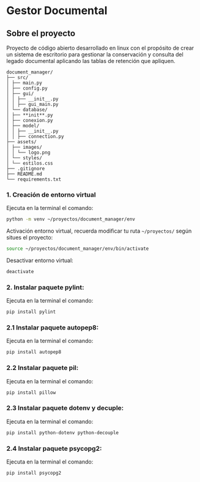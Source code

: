 # Gestor Documental

## Sobre el proyecto

Proyecto de código abierto desarrollado en linux con el propósito de crear un sistema de escritorio para gestionar la conservación y consulta del legado documental aplicando las tablas de retención que apliquen.

```mermaid
document_manager/
├── src/
│ ├── main.py
│ ├── config.py
│ ├── gui/
│ │ ├── __init__.py
│ │ ├── gui_main.py
│ └── database/
│ ├── **init**.py
│ ├── conexion.py
│ ├── model/
│ │ ├── __init__.py
│ │ ├── connection.py
├── assets/
│ ├── images/
│ │ └── logo.png
│ └── styles/
│ └── estilos.css
├── .gitignore
├── README.md
└── requirements.txt
```

### 1. Creación de entorno virtual

Ejecuta en la terminal el comando:

```bash
python -m venv ~/proyectos/document_manager/env
```

Activación entorno virtual, recuerda modificar tu ruta `~/proyectos/` según situes el proyecto:

```bash
source ~/proyectos/document_manager/env/bin/activate
```

Desactivar entorno virtual:

```bash
deactivate
```

### 2. Instalar paquete pylint:

Ejecuta en la terminal el comando:

```bash
pip install pylint
```

### 2.1 Instalar paquete autopep8:

Ejecuta en la terminal el comando:

```bash
pip install autopep8
```

### 2.2 Instalar paquete pil:

Ejecuta en la terminal el comando:

```bash
pip install pillow
```

### 2.3 Instalar paquete dotenv y decuple:

Ejecuta en la terminal el comando:

```bash
pip install python-dotenv python-decouple
```

### 2.4 Instalar paquete psycopg2:

Ejecuta en la terminal el comando:

```bash
pip install psycopg2
```
